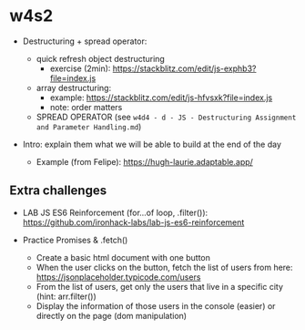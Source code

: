 
# w4s2

<!--

Notes:

- Morning includes a lot of theory and concepts (how the internet works, intro to node etc)

- Try to make it "FUN, SHORT AND DYNAMIC"

- Finish early to start lab early

- IF WE HAVE TIME:
  - Explain how to collaborate on the same repo on git
    - Student 1:
      - forks lab
      - adds the other student as collaborator
      - pair programming
      - commit + push
    - Student 2:
      - clones the same repo (we will not fork it)
      - pull
      - pair programming
      - commit + push
  - Intro git conflicts

-->



- Destructuring + spread operator:
  - quick refresh object destructuring
    - exercise (2min): https://stackblitz.com/edit/js-exphb3?file=index.js
  - array destructuring:
    - example: https://stackblitz.com/edit/js-hfvsxk?file=index.js
    - note: order matters
  - SPREAD OPERATOR (see `w4d4 - d - JS - Destructuring Assignment and Parameter Handling.md`)




- Intro: explain them what we will be able to build at the end of the day
  - Example (from Felipe): https://hugh-laurie.adaptable.app/




## Extra challenges

- LAB JS ES6 Reinforcement (for...of loop, .filter()):
  https://github.com/ironhack-labs/lab-js-es6-reinforcement

- Practice Promises & .fetch()
  - Create a basic html document with one button
  - When the user clicks on the button, fetch the list of users from here: https://jsonplaceholder.typicode.com/users
  - From the list of users, get only the users that live in a specific city (hint: arr.filter())
  - Display the information of those users in the console (easier) or directly on the page (dom manipulation)

